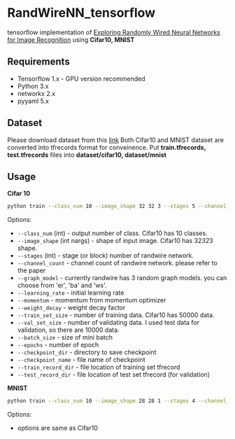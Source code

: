 # RandWireNN_tensorflow
tensorflow implementation of [Exploring Randomly Wired Neural Networks for Image Recognition](https://arxiv.org/abs/1904.01569) using **Cifar10, MNIST**

## Requirements
* Tensorflow 1.x - GPU version recommended
* Python 3.x
* networkx 2.x
* pyyaml 5.x

## Dataset

Please download dataset from this [link](https://drive.google.com/drive/folders/1kr0bGAmf3xuOUkw1DTA8gSBsO9LTObyk?usp=sharing)
Both Cifar10 and MNIST dataset are converted into tfrecords format for conveinence. Put **train.tfrecords, test.tfrecords** files into **dataset/cifar10, dataset/mnist**

## Usage

**Cifar 10**
```sh
python train --class_num 10 --image_shape 32 32 3 --stages 5 --channel_count 64 --graph_model ws --graph_param 32 4 0.75 --dropout_rate 0.0 --learning_rate 0.1 --momentum 0.9 --weight_decay 0.0001 --train_set_size 50000 --val_set_size 10000 --batch_size 64 --epochs 300 --checkpoint_dir ./checkpoint --checkpoint_name randwire_cifar10 --train_record_dir ./dataset/cifar10/train.tfrecord --val_record_dir ./dataset/cifar10/test.tfrecord
```

Options:
- `--class_num` (int) - output number of class. Cifar10 has 10 classes.
- `--image_shape` (int nargs) - shape of input image. Cifar10 has 32*32*3 shape.
- `--stages` (int) - stage (or block) number of randwire network. 
- `--channel_count` - channel count of randwire network. please refer to the paper
- `--graph_model` - currently randwire has 3 random graph models. you can choose from 'er', 'ba' and 'ws'.
- `--learning_rate` - initial learning rate
- `--momentum` - momentum from momentum optimizer
- `--weight_decay` - weight decay factor
- `--train_set_size` - number of training data. Cifar10 has 50000 data.
- `--val_set_size` - number of validating data. I used test data for validation, so there are 10000 data.
- `--batch_size` - size of mini batch
- `--epochs` - number of epoch
- `--checkpoint_dir` - directory to save checkpoint
- `--checkpoint_name` - file name of checkpoint
- `--train_record_dir` - file location of training set tfrecord
- `--test_record_dir` - file location of test set tfrecord (for validation)

**MNIST**
```sh
python train --class_num 10 --image_shape 28 28 1 --stages 4 --channel_count 32 --graph_model ws --graph_param 32 4 0.75 --dropout_rate 0.0 --learning_rate 0.1 --momentum 0.9 --weight_decay 0.0001 --train_set_size 50000 --val_set_size 10000 --batch_size 64 --epochs 300 --checkpoint_dir ./checkpoint --checkpoint_name randwire_cifar10 --train_record_dir ./dataset/cifar10/train.tfrecord --val_record_dir ./dataset/cifar10/test.tfrecord
```

Options:
- options are same as Cifar10
